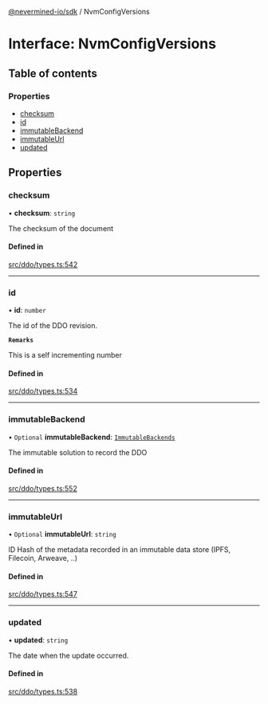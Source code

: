 [@nevermined-io/sdk](../code-reference.md) / NvmConfigVersions

# Interface: NvmConfigVersions

## Table of contents

### Properties

- [checksum](NvmConfigVersions.md#checksum)
- [id](NvmConfigVersions.md#id)
- [immutableBackend](NvmConfigVersions.md#immutablebackend)
- [immutableUrl](NvmConfigVersions.md#immutableurl)
- [updated](NvmConfigVersions.md#updated)

## Properties

### checksum

• **checksum**: `string`

The checksum of the document

#### Defined in

[src/ddo/types.ts:542](https://github.com/nevermined-io/sdk-js/blob/bb26f8ab/src/ddo/types.ts#L542)

---

### id

• **id**: `number`

The id of the DDO revision.

**`Remarks`**

This is a self incrementing number

#### Defined in

[src/ddo/types.ts:534](https://github.com/nevermined-io/sdk-js/blob/bb26f8ab/src/ddo/types.ts#L534)

---

### immutableBackend

• `Optional` **immutableBackend**: [`ImmutableBackends`](../enums/ImmutableBackends.md)

The immutable solution to record the DDO

#### Defined in

[src/ddo/types.ts:552](https://github.com/nevermined-io/sdk-js/blob/bb26f8ab/src/ddo/types.ts#L552)

---

### immutableUrl

• `Optional` **immutableUrl**: `string`

ID Hash of the metadata recorded in an immutable data store (IPFS, Filecoin, Arweave, ..)

#### Defined in

[src/ddo/types.ts:547](https://github.com/nevermined-io/sdk-js/blob/bb26f8ab/src/ddo/types.ts#L547)

---

### updated

• **updated**: `string`

The date when the update occurred.

#### Defined in

[src/ddo/types.ts:538](https://github.com/nevermined-io/sdk-js/blob/bb26f8ab/src/ddo/types.ts#L538)
